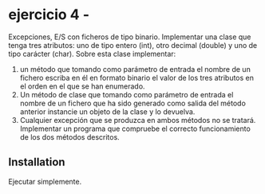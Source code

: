 # ejercicio 4 - 

Excepciones, E/S con ficheros de tipo binario.
Implementar una clase que tenga tres atributos: uno de tipo entero (int), otro decimal (double) y uno de tipo carácter (char). Sobre esta clase implementar:
1. un método que tomando como parámetro de entrada el nombre de un fichero escriba en él en formato binario el valor de los tres atributos en el orden en el que se han enumerado.
2. Un método de clase que tomando como parámetro de entrada el nombre de un fichero que ha sido generado como salida del método anterior instancie un objeto de la clase y lo devuelva.
3. Cualquier excepción que se produzca en ambos métodos no se tratará.
Implementar un programa que compruebe el correcto funcionamiento de los dos métodos descritos.


## Installation
Ejecutar simplemente.